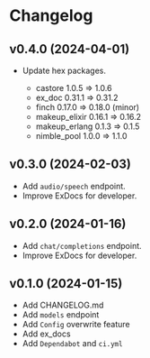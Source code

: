 # Changelog

## v0.4.0 (2024-04-01)

- Update hex packages.

  - castore 1.0.5 => 1.0.6
  - ex_doc 0.31.1 => 0.31.2
  - finch 0.17.0 => 0.18.0 (minor)
  - makeup_elixir 0.16.1 => 0.16.2
  - makeup_erlang 0.1.3 => 0.1.5
  - nimble_pool 1.0.0 => 1.1.0

## v0.3.0 (2024-02-03)

- Add `audio/speech` endpoint.
- Improve ExDocs for developer.

## v0.2.0 (2024-01-16)

- Add `chat/completions` endpoint.
- Improve ExDocs for developer.

## v0.1.0 (2024-01-15)

- Add CHANGELOG.md
- Add `models` endpoint
- Add `Config` overwrite feature
- Add ex_docs
- Add `Dependabot` and `ci.yml`